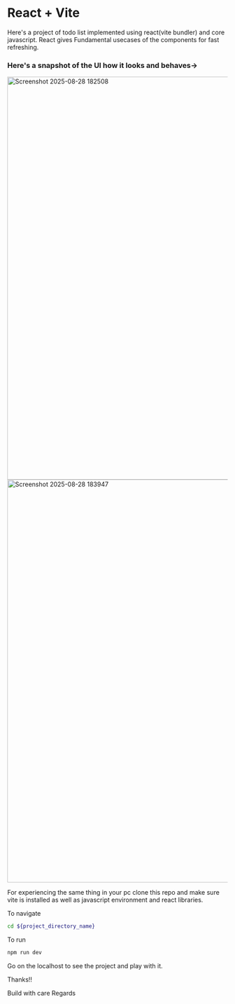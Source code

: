 # React + Vite

Here's a project of todo list implemented using react(vite bundler) and core javascript.
React gives Fundamental usecases of the components for fast refreshing.

### Here's a snapshot of the UI how it looks and behaves->

<img width="1500" height="920" alt="Screenshot 2025-08-28 182508" src="https://github.com/user-attachments/assets/1472cd38-0b43-43df-8f55-39327e9e344b" />
<img width="1500" height="920" alt="Screenshot 2025-08-28 183947" src="https://github.com/user-attachments/assets/0d0d9de8-9c8e-434f-a7ca-d4f15be9eb8e" />


For experiencing the same thing in your pc clone this repo and make sure vite is installed as well as javascript environment and react libraries.

To navigate
```bash
cd ${project_directory_name}
```
To run
```bash
npm run dev
```
Go on the localhost to see the project and play with it.

Thanks!!

Build with care
Regards



